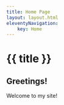 ```yaml
---
title: Home Page
layout: layout.html
eleventyNavigation:
    key: Home
---
```

# {{ title }}
## Greetings!

Welcome to my site!
